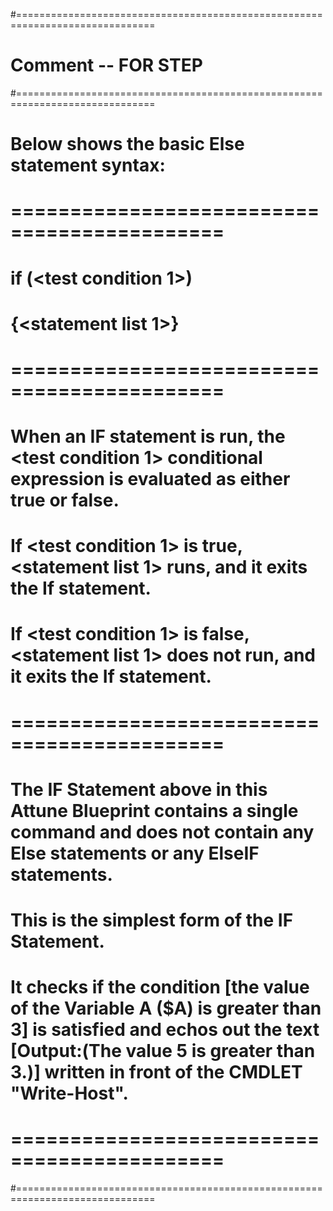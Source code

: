 #==============================================================================
# Comment  -- FOR STEP
#==============================================================================
# Below shows the basic Else statement syntax:
# ============================================
# if (<test condition 1>)
#     {<statement list 1>}
# ============================================
# When an IF statement is run, the <test condition 1> conditional expression is evaluated as either true or false. 
# If <test condition 1> is true, <statement list 1> runs, and it exits the If statement.
# If <test condition 1> is false, <statement list 1> does not run, and it exits the If statement.
# ============================================
# The IF Statement above in this Attune Blueprint contains a single command and does not contain any Else statements or any ElseIF statements. 
# This is the simplest form of the IF Statement.
# It checks if the condition [the value of the Variable A ($A) is greater than 3] is satisfied and echos out the text [Output:(The value 5 is greater than 3.)] written in front of the CMDLET "Write-Host".
# ============================================
#==============================================================================